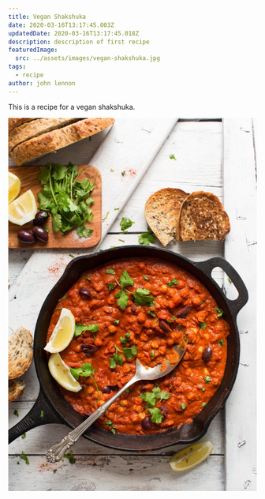 ```yaml
---
title: Vegan Shakshuka
date: 2020-03-16T13:17:45.003Z
updatedDate: 2020-03-16T13:17:45.018Z
description: description of first recipe
featuredImage:
  src: ../assets/images/vegan-shakshuka.jpg
tags:
  - recipe
author: john lennon
---
```

This is a recipe for a vegan shakshuka.

![Vegan shakshuka](../assets/images/vegan-shakshuka.jpg "Vegan shakshuka")
